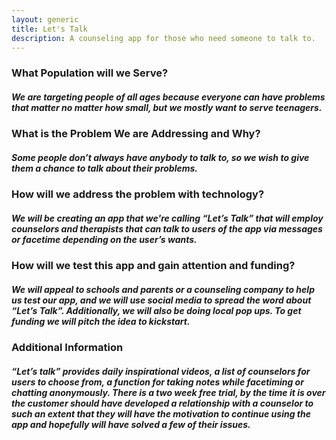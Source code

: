 ```yaml
---
layout: generic
title: Let's Talk
description: A counseling app for those who need someone to talk to.
---
```



<p><h3>What Population will we Serve?</h3><h5>We are targeting people of all ages because everyone can have problems that matter no matter how small, but we mostly want to serve teenagers.</h5></p>

<p><h3>What is the Problem We are Addressing and Why?</h3>
<h5>Some people don’t always have anybody to talk to, so we wish to give them a chance to talk about their problems.</h5></p>

<p><h3>How will we address the problem with technology?</h3>
<h5>We will be creating an app that we're calling “Let’s Talk” that will employ counselors and therapists that can talk to users of the app via messages or facetime depending on the user’s wants.</h5></p>

<p><h3>How will we test this app and gain attention and funding?</h3>
<h5>We will appeal to schools and parents or a counseling company to help us test our app, and we will use social media to spread the word about “Let’s Talk”. Additionally, we will also be doing local pop ups. To get funding we will pitch the idea to kickstart.</h5></p>

<p><h3>Additional Information</h3>
<h5>“Let’s talk” provides daily inspirational videos, a list of counselors for users to choose from, a function for taking notes while facetiming or chatting anonymously. There is a two week free trial, by the time it is over the customer should have developed a relationship with a counselor to such an extent that they will have the motivation to continue using the app and hopefully will have solved a few of their issues.</h5></p>
